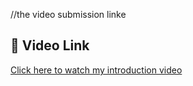 //the video submission linke 
## 🎥 Video Link
[Click here to watch my introduction video](https://youtu.be/NXgB1BZdigM?si=1KCme9Mi_vIwX4vN)
